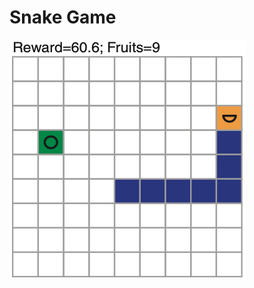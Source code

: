# Snake Game

![Example of final version](https://github.com/tupes/comit-saskatoon-react/blob/master/applications/snake-game/Snake-game-example.png)
